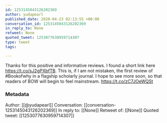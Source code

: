 ```yaml
---
id: 1253145043126202369
author: yudapearl
published_date: 2020-04-23 02:13:55 +00:00
conversation_id: 1253145043126202369
in_reply_to: None
retweet: None
quoted_tweet: 1253077630959714307
type: tweet
tags:

---
```


Thanks for this positive and informative reviews. I found a short link here https://t.co/sJ2gPXbfTB. This is, if I am not mistaken, the first review of #Bookofwhy in a flagship scholarly journal. I hope to see more soon, so that readers of BOW will begin to feel mainstream. https://t.co/zC7JOeWQSt

### Metadata

Author: [[@yudapearl]]
Conversation: [[conversation-1253145043126202369]]
In reply to: [[None]]
Retweet of: [[None]]
Quoted tweet: [[1253077630959714307]]

